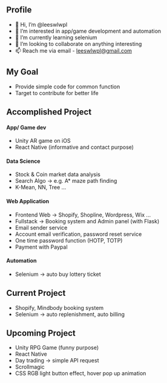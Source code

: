 ## Profile
- 👋 Hi, I’m @leeswlwpl
- 👀 I’m interested in app/game development and automation
- 🌱 I’m currently learning selenium
- 💞️ I’m looking to collaborate on anything interesting
- 📫 Reach me via email - leeswlwpl@gmail.com

## My Goal
- Provide simple code for common function
- Target to contribute for better life


## Accomplished Project
#### App/ Game dev
- Unity AR game on iOS
- React Native (informative and contact purpose)

#### Data Science 
- Stock & Coin market data analysis
- Search Algo -> e.g. A* maze path finding 
- K-Mean, NN, Tree ...

#### Web Application
- Frontend Web -> Shopify, Shopline, Wordpress, Wix ...
- Fullstack -> Booking system and Admin panel (with Flask)
- Email sender service
- Account email verification, password reset service
- One time password function (HOTP, TOTP)
- Payment with Paypal

#### Automation
- Selenium -> auto buy lottery ticket

## Current Project 
- Shopify, Mindbody booking system
- Selenium -> auto replenishment, auto billing

## Upcoming Project
- Unity RPG Game (funny purpose)
- React Native 
- Day trading -> simple API request
- Scrollmagic 
- CSS RGB light button effect, hover pop up animation



<!---
leeswlwpl/leeswlwpl is a ✨ special ✨ repository because its `README.md` (this file) appears on your GitHub profile.
You can click the Preview link to take a look at your changes.
--->
